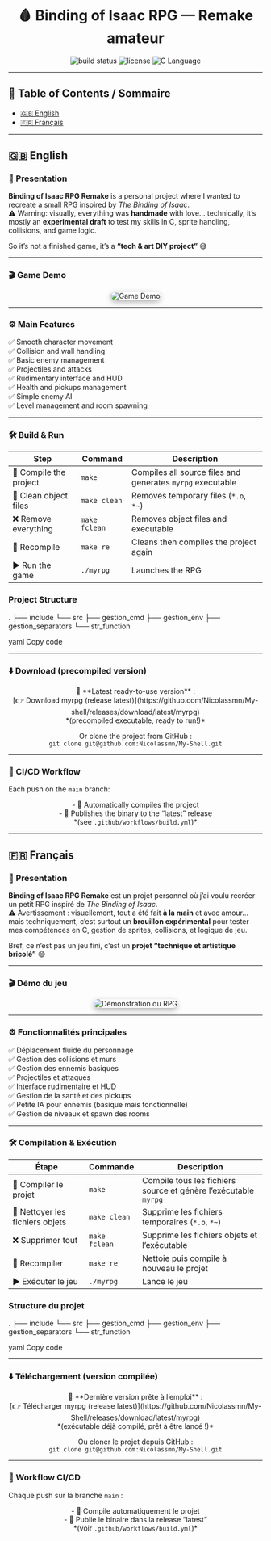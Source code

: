 <h1 align="center">🩸 Binding of Isaac RPG — Remake amateur</h1>

<p align="center">
  <img src="https://img.shields.io/github/actions/workflow/status/<TON_USER>/binding-of-isaac-rpg/build.yml?branch=main&label=Build&logo=github&color=blue" alt="build status" />
  <img src="https://img.shields.io/github/license/<TON_USER>/binding-of-isaac-rpg?color=red" alt="license" />
  <img src="https://img.shields.io/badge/Language-C-blue.svg" alt="C Language" />
</p>

---

## 📑 Table of Contents / Sommaire

- [🇬🇧 English](#english)
- [🇫🇷 Français](#français)

---

## 🇬🇧 English

### 🧠 Presentation

**Binding of Isaac RPG Remake** is a personal project where I wanted to recreate a small RPG inspired by *The Binding of Isaac*.  
⚠️ Warning: visually, everything was **handmade** with love… technically, it’s mostly an **experimental draft** to test my skills in C, sprite handling, collisions, and game logic.  

So it’s not a finished game, it’s a **“tech & art DIY project”** 😅

---

### 🎬 Game Demo

<div align="center">
  <img src="assets/demo.gif" alt="Game Demo" style="max-width: 100%; border-radius: 10px; box-shadow: 0 4px 12px rgba(0,0,0,0.3);" />
</div>

---

### ⚙️ Main Features

✅ Smooth character movement  
✅ Collision and wall handling  
✅ Basic enemy management  
✅ Projectiles and attacks  
✅ Rudimentary interface and HUD  
✅ Health and pickups management  
✅ Simple enemy AI  
✅ Level management and room spawning  

---

### 🛠️ Build & Run

<p align="center">

| Step | Command | Description |
|------|---------|-------------|
| 🔹 Compile the project | <code>make</code> | Compiles all source files and generates `myrpg` executable |
| 🧹 Clean object files | <code>make clean</code> | Removes temporary files (`*.o`, `*~`) |
| ❌ Remove everything | <code>make fclean</code> | Removes object files and executable |
| 🔄 Recompile | <code>make re</code> | Cleans then compiles the project again |
| ▶️ Run the game | <code>./myrpg</code> | Launches the RPG |

</p>

### Project Structure

.
├── include
└── src
├── gestion_cmd
├── gestion_env
├── gestion_separators
└── str_function

yaml
Copy code

---

### ⬇️ Download (precompiled version)

<p align="center">
🔹 **Latest ready-to-use version** :<br>
[👉 Download myrpg (release latest)](https://github.com/Nicolassmn/My-shell/releases/download/latest/myrpg)<br>
*(precompiled executable, ready to run!)*
</p>

<p align="center">
Or clone the project from GitHub :<br>
<code>git clone git@github.com:Nicolassmn/My-Shell.git</code>
</p>

---

### 🧪 CI/CD Workflow

Each push on the `main` branch:

<p align="center">
- 🔨 Automatically compiles the project <br>
- 🚀 Publishes the binary to the “latest” release <br>
*(see <code>.github/workflows/build.yml</code>)*
</p>

---

## 🇫🇷 Français

### 🧠 Présentation

**Binding of Isaac RPG Remake** est un projet personnel où j’ai voulu recréer un petit RPG inspiré de *The Binding of Isaac*.  
⚠️ Avertissement : visuellement, tout a été fait **à la main** et avec amour… mais techniquement, c’est surtout un **brouillon expérimental** pour tester mes compétences en C, gestion de sprites, collisions, et logique de jeu.  

Bref, ce n’est pas un jeu fini, c’est un **projet “technique et artistique bricolé”** 😅

---

### 🎬 Démo du jeu

<div align="center">
  <img src="assets/demo.gif" alt="Démonstration du RPG" style="max-width: 100%; border-radius: 10px; box-shadow: 0 4px 12px rgba(0,0,0,0.3);" />
</div>

---

### ⚙️ Fonctionnalités principales

✅ Déplacement fluide du personnage  
✅ Gestion des collisions et murs  
✅ Gestion des ennemis basiques  
✅ Projectiles et attaques  
✅ Interface rudimentaire et HUD  
✅ Gestion de la santé et des pickups  
✅ Petite IA pour ennemis (basique mais fonctionnelle)  
✅ Gestion de niveaux et spawn des rooms  

---

### 🛠️ Compilation & Exécution

<p align="center">

| Étape | Commande | Description |
|-------|----------|-------------|
| 🔹 Compiler le projet | <code>make</code> | Compile tous les fichiers source et génère l’exécutable `myrpg` |
| 🧹 Nettoyer les fichiers objets | <code>make clean</code> | Supprime les fichiers temporaires (`*.o`, `*~`) |
| ❌ Supprimer tout | <code>make fclean</code> | Supprime les fichiers objets et l’exécutable |
| 🔄 Recompiler | <code>make re</code> | Nettoie puis compile à nouveau le projet |
| ▶️ Exécuter le jeu | <code>./myrpg</code> | Lance le jeu |

</p>

### Structure du projet

.
├── include
└── src
├── gestion_cmd
├── gestion_env
├── gestion_separators
└── str_function

yaml
Copy code

---

### ⬇️ Téléchargement (version compilée)

<p align="center">
🔹 **Dernière version prête à l’emploi** :<br>
[👉 Télécharger myrpg (release latest)](https://github.com/Nicolassmn/My-Shell/releases/download/latest/myrpg)<br>
*(exécutable déjà compilé, prêt à être lancé !)*
</p>

<p align="center">
Ou cloner le projet depuis GitHub :<br>
<code>git clone git@github.com:Nicolassmn/My-Shell.git</code>
</p>

---

### 🧪 Workflow CI/CD

Chaque push sur la branche `main` :

<p align="center">
- 🔨 Compile automatiquement le projet <br>
- 🚀 Publie le binaire dans la release “latest” <br>
*(voir <code>.github/workflows/build.yml</code>)*
</p>